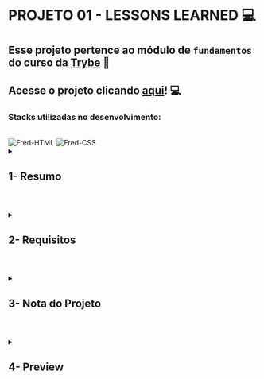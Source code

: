 # PROJETO 01 - LESSONS LEARNED :computer:

## Esse projeto pertence ao módulo de `fundamentos` do curso da [Trybe](https://www.betrybe.com/) :green_heart:

## Acesse o projeto clicando [aqui](https://jonnoliveira.github.io/trybe-project-01-lessons-learned/)! :computer:
 
### Stacks utilizadas no desenvolvimento:
<div style="display: inline_block"><br>
<img alt="Fred-HTML" height="50" width="40" src="https://cdn.jsdelivr.net/gh/devicons/devicon/icons/html5/html5-original.svg" />
<img alt="Fred-CSS" height="50" width="40" src="https://cdn.jsdelivr.net/gh/devicons/devicon/icons/css3/css3-original.svg" />
</div>
 
<details>
 
<summary>
  
## 1- Resumo
  
</summary>

No projeto Lessons Learned utilizei as principais tags HTML para montar a estrutura da página e estilizei alterando o posicionamento, tamanho, fontes e cores dos componentes através da aplicação de CSS. Todo esse processo foi muito importante para entender na prática como funciona a estrutura (HTML) de uma página e como o estilo (CSS) é aplicado nela. Além disso, pude entender a melhor forma de fazer um Layout e aplicar o conceito de Box Model. Veja mais abaixo!

  
</details>

#

<details>
 
<summary>
 
## 2- Requisitos

</summary>

### I. Adicione uma cor de fundo específica para a página

### II. Adicione uma barra superior com um título

### III. Adicione uma foto sua à página

### IV. Adicione uma lista de lições aprendidas à página

### V. Crie uma lista de lições que ainda deseja aprender para a página

### VI. Adicione um rodapé para a página

### VII. Insira pelo menos um link externo na página

### VIII. Crie um artigo sobre o seu aprendizado

 ### IX. Crie uma tag html `aside` que contenha uma breve descrição sobre você

### X. Aplique elementos HTML de acordo com o sentido e propósito de cada um deles

### XI. Teste a semântica da sua página usando o site [CodeSniffer](https://squizlabs.github.io/HTML_CodeSniffer/)

---
 
## Requisitos Bônus

### XII. Adicione uma tabela à página

### XIII. Utilize o Box model

### XIV. Altere atributos relacionados às fontes

### XV. Posicione a tag `article` e a tag `aside` uma ao lado do outra

</details>

# 

<details>
 
<summary>

## 3- Nota do Projeto
 
</summary>

## 100% :heavy_check_mark:

![Project-Lessons-Learned-Grade](https://github.com/jonnoliveira/trybe-project-01-lessons-learned/blob/main/images/grade_lessons_learned.png)

</details> 
 
# 

<details>
 
<summary>

## 4- Preview

</summary>

  
![Project-Lessons-Learned-Preview](https://github.com/jonnoliveira/trybe-project-01-lessons-learned/blob/main/images/preview_lessons_learned.png)
  
</details>
